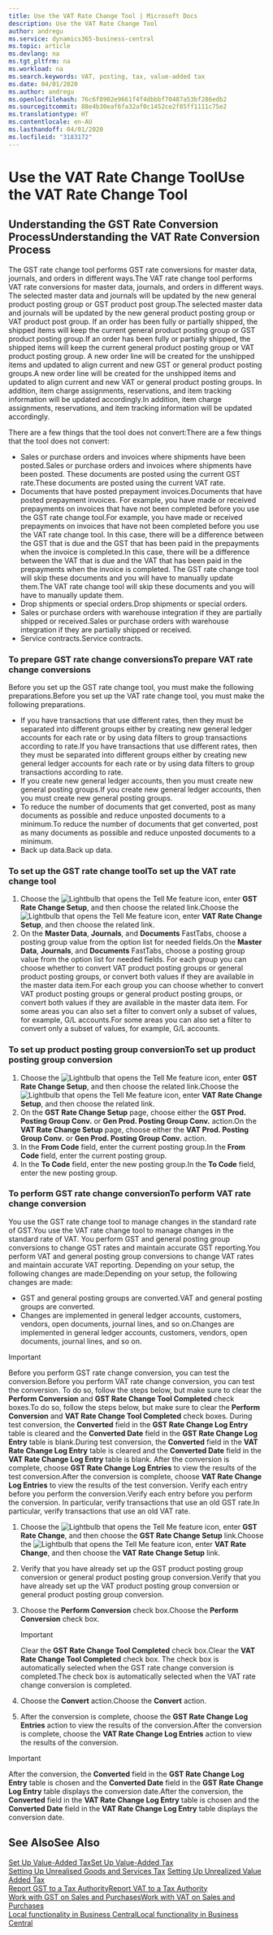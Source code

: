 ```yaml
---
title: Use the VAT Rate Change Tool | Microsoft Docs
description: Use the VAT Rate Change Tool
author: andregu
ms.service: dynamics365-business-central
ms.topic: article
ms.devlang: na
ms.tgt_pltfrm: na
ms.workload: na
ms.search.keywords: VAT, posting, tax, value-added tax
ms.date: 04/01/2020
ms.author: andregu
ms.openlocfilehash: 76c6f8902e9661f4f4dbbbf70487a53bf286edb2
ms.sourcegitcommit: 88e4b30eaf6fa32af0c1452ce2f85ff1111c75e2
ms.translationtype: HT
ms.contentlocale: en-AU
ms.lasthandoff: 04/01/2020
ms.locfileid: "3183172"
---
```

# <a name="use-the-vat-rate-change-tool"></a><span data-ttu-id="7db27-103">Use the VAT Rate Change Tool</span><span class="sxs-lookup"><span data-stu-id="7db27-103">Use the VAT Rate Change Tool</span></span>

## <a name="understanding-the-vat-rate-conversion-process"></a><span data-ttu-id="7db27-104">Understanding the GST Rate Conversion Process</span><span class="sxs-lookup"><span data-stu-id="7db27-104">Understanding the VAT Rate Conversion Process</span></span>  
<span data-ttu-id="7db27-105">The GST rate change tool performs GST rate conversions for master data, journals, and orders in different ways.</span><span class="sxs-lookup"><span data-stu-id="7db27-105">The VAT rate change tool performs VAT rate conversions for master data, journals, and orders in different ways.</span></span> <span data-ttu-id="7db27-106">The selected master data and journals will be updated by the new general product posting group or GST product post group.</span><span class="sxs-lookup"><span data-stu-id="7db27-106">The selected master data and journals will be updated by the new general product posting group or VAT product post group.</span></span> <span data-ttu-id="7db27-107">If an order has been fully or partially shipped, the shipped items will keep the current general product posting group or GST product posting group.</span><span class="sxs-lookup"><span data-stu-id="7db27-107">If an order has been fully or partially shipped, the shipped items will keep the current general product posting group or VAT product posting group.</span></span> <span data-ttu-id="7db27-108">A new order line will be created for the unshipped items and updated to align current and new GST or general product posting groups.</span><span class="sxs-lookup"><span data-stu-id="7db27-108">A new order line will be created for the unshipped items and updated to align current and new VAT or general product posting groups.</span></span> <span data-ttu-id="7db27-109">In addition, item charge assignments, reservations, and item tracking information will be updated accordingly.</span><span class="sxs-lookup"><span data-stu-id="7db27-109">In addition, item charge assignments, reservations, and item tracking information will be updated accordingly.</span></span>  

<span data-ttu-id="7db27-110">There are a few things that the tool does not convert:</span><span class="sxs-lookup"><span data-stu-id="7db27-110">There are a few things that the tool does not convert:</span></span>

* <span data-ttu-id="7db27-111">Sales or purchase orders and invoices where shipments have been posted.</span><span class="sxs-lookup"><span data-stu-id="7db27-111">Sales or purchase orders and invoices where shipments have been posted.</span></span> <span data-ttu-id="7db27-112">These documents are posted using the current GST rate.</span><span class="sxs-lookup"><span data-stu-id="7db27-112">These documents are posted using the current VAT rate.</span></span>  
* <span data-ttu-id="7db27-113">Documents that have posted prepayment invoices.</span><span class="sxs-lookup"><span data-stu-id="7db27-113">Documents that have posted prepayment invoices.</span></span> <span data-ttu-id="7db27-114">For example, you have made or received prepayments on invoices that have not been completed before you use the GST rate change tool.</span><span class="sxs-lookup"><span data-stu-id="7db27-114">For example, you have made or received prepayments on invoices that have not been completed before you use the VAT rate change tool.</span></span> <span data-ttu-id="7db27-115">In this case, there will be a difference between the GST that is due and the GST that has been paid in the prepayments when the invoice is completed.</span><span class="sxs-lookup"><span data-stu-id="7db27-115">In this case, there will be a difference between the VAT that is due and the VAT that has been paid in the prepayments when the invoice is completed.</span></span> <span data-ttu-id="7db27-116">The GST rate change tool will skip these documents and you will have to manually update them.</span><span class="sxs-lookup"><span data-stu-id="7db27-116">The VAT rate change tool will skip these documents and you will have to manually update them.</span></span>  
* <span data-ttu-id="7db27-117">Drop shipments or special orders.</span><span class="sxs-lookup"><span data-stu-id="7db27-117">Drop shipments or special orders.</span></span>  
* <span data-ttu-id="7db27-118">Sales or purchase orders with warehouse integration if they are partially shipped or received.</span><span class="sxs-lookup"><span data-stu-id="7db27-118">Sales or purchase orders with warehouse integration if they are partially shipped or received.</span></span>  
* <span data-ttu-id="7db27-119">Service contracts.</span><span class="sxs-lookup"><span data-stu-id="7db27-119">Service contracts.</span></span>  

### <a name="to-prepare-vat-rate-change-conversions"></a><span data-ttu-id="7db27-120">To prepare GST rate change conversions</span><span class="sxs-lookup"><span data-stu-id="7db27-120">To prepare VAT rate change conversions</span></span>  
<span data-ttu-id="7db27-121">Before you set up the GST rate change tool, you must make the following preparations.</span><span class="sxs-lookup"><span data-stu-id="7db27-121">Before you set up the VAT rate change tool, you must make the following preparations.</span></span>

* <span data-ttu-id="7db27-122">If you have transactions that use different rates, then they must be separated into different groups either by creating new general ledger accounts for each rate or by using data filters to group transactions according to rate.</span><span class="sxs-lookup"><span data-stu-id="7db27-122">If you have transactions that use different rates, then they must be separated into different groups either by creating new general ledger accounts for each rate or by using data filters to group transactions according to rate.</span></span>  
* <span data-ttu-id="7db27-123">If you create new general ledger accounts, then you must create new general posting groups.</span><span class="sxs-lookup"><span data-stu-id="7db27-123">If you create new general ledger accounts, then you must create new general posting groups.</span></span>  
* <span data-ttu-id="7db27-124">To reduce the number of documents that get converted, post as many documents as possible and reduce unposted documents to a minimum.</span><span class="sxs-lookup"><span data-stu-id="7db27-124">To reduce the number of documents that get converted, post as many documents as possible and reduce unposted documents to a minimum.</span></span>  
* <span data-ttu-id="7db27-125">Back up data.</span><span class="sxs-lookup"><span data-stu-id="7db27-125">Back up data.</span></span>

### <a name="to-set-up-the-vat-rate-change-tool"></a><span data-ttu-id="7db27-126">To set up the GST rate change tool</span><span class="sxs-lookup"><span data-stu-id="7db27-126">To set up the VAT rate change tool</span></span>  
1. <span data-ttu-id="7db27-127">Choose the ![Lightbulb that opens the Tell Me feature](media/ui-search/search_small.png "Tell me what you want to do") icon, enter **GST Rate Change Setup**, and then choose the related link.</span><span class="sxs-lookup"><span data-stu-id="7db27-127">Choose the ![Lightbulb that opens the Tell Me feature](media/ui-search/search_small.png "Tell me what you want to do") icon, enter **VAT Rate Change Setup**, and then choose the related link.</span></span>  
2. <span data-ttu-id="7db27-128">On the **Master Data**, **Journals**, and **Documents** FastTabs, choose a posting group value from the option list for needed fields.</span><span class="sxs-lookup"><span data-stu-id="7db27-128">On the **Master Data**, **Journals**, and **Documents** FastTabs, choose a posting group value from the option list for needed fields.</span></span> <span data-ttu-id="7db27-129">For each group you can choose whether to convert VAT product posting groups or general product posting groups, or convert both values if they are available in the master data item.</span><span class="sxs-lookup"><span data-stu-id="7db27-129">For each group you can choose whether to convert VAT product posting groups or general product posting groups, or convert both values if they are available in the master data item.</span></span> <span data-ttu-id="7db27-130">For some areas you can also set a filter to convert only a subset of values, for example, G/L accounts.</span><span class="sxs-lookup"><span data-stu-id="7db27-130">For some areas you can also set a filter to convert only a subset of values, for example, G/L accounts.</span></span> 

### <a name="to-set-up-product-posting-group-conversion"></a><span data-ttu-id="7db27-131">To set up product posting group conversion</span><span class="sxs-lookup"><span data-stu-id="7db27-131">To set up product posting group conversion</span></span>  
1. <span data-ttu-id="7db27-132">Choose the ![Lightbulb that opens the Tell Me feature](media/ui-search/search_small.png "Tell me what you want to do") icon, enter **GST Rate Change Setup**, and then choose the related link.</span><span class="sxs-lookup"><span data-stu-id="7db27-132">Choose the ![Lightbulb that opens the Tell Me feature](media/ui-search/search_small.png "Tell me what you want to do") icon, enter **VAT Rate Change Setup**, and then choose the related link.</span></span>  
2. <span data-ttu-id="7db27-133">On the **GST Rate Change Setup** page, choose either the **GST Prod. Posting Group Conv.** or **Gen Prod. Posting Group Conv.** action.</span><span class="sxs-lookup"><span data-stu-id="7db27-133">On the **VAT Rate Change Setup** page, choose either the **VAT Prod. Posting Group Conv.** or **Gen Prod. Posting Group Conv.** action.</span></span>  
3. <span data-ttu-id="7db27-134">In the **From Code** field, enter the current posting group.</span><span class="sxs-lookup"><span data-stu-id="7db27-134">In the **From Code** field, enter the current posting group.</span></span>  
4. <span data-ttu-id="7db27-135">In the **To Code** field, enter the new posting group.</span><span class="sxs-lookup"><span data-stu-id="7db27-135">In the **To Code** field, enter the new posting group.</span></span>  

### <a name="to-perform-vat-rate-change-conversion"></a><span data-ttu-id="7db27-136">To perform GST rate change conversion</span><span class="sxs-lookup"><span data-stu-id="7db27-136">To perform VAT rate change conversion</span></span>  
<span data-ttu-id="7db27-137">You use the GST rate change tool to manage changes in the standard rate of GST.</span><span class="sxs-lookup"><span data-stu-id="7db27-137">You use the VAT rate change tool to manage changes in the standard rate of VAT.</span></span> <span data-ttu-id="7db27-138">You perform GST and general posting group conversions to change GST rates and maintain accurate GST reporting.</span><span class="sxs-lookup"><span data-stu-id="7db27-138">You perform VAT and general posting group conversions to change VAT rates and maintain accurate VAT reporting.</span></span> <span data-ttu-id="7db27-139">Depending on your setup, the following changes are made:</span><span class="sxs-lookup"><span data-stu-id="7db27-139">Depending on your setup, the following changes are made:</span></span>  

* <span data-ttu-id="7db27-140">GST and general posting groups are converted.</span><span class="sxs-lookup"><span data-stu-id="7db27-140">VAT and general posting groups are converted.</span></span>  
* <span data-ttu-id="7db27-141">Changes are implemented in general ledger accounts, customers, vendors, open documents, journal lines, and so on.</span><span class="sxs-lookup"><span data-stu-id="7db27-141">Changes are implemented in general ledger accounts, customers, vendors, open documents, journal lines, and so on.</span></span>  

> [!IMPORTANT]  
>  <span data-ttu-id="7db27-142">Before you perform GST rate change conversion, you can test the conversion.</span><span class="sxs-lookup"><span data-stu-id="7db27-142">Before you perform VAT rate change conversion, you can test the conversion.</span></span> <span data-ttu-id="7db27-143">To do so, follow the steps below, but make sure to clear the **Perform Conversion** and **GST Rate Change Tool Completed** check boxes.</span><span class="sxs-lookup"><span data-stu-id="7db27-143">To do so, follow the steps below, but make sure to clear the **Perform Conversion** and **VAT Rate Change Tool Completed** check boxes.</span></span> <span data-ttu-id="7db27-144">During test conversion, the **Converted** field in the **GST Rate Change Log Entry** table is cleared and the **Converted Date** field in the **GST Rate Change Log Entry** table is blank.</span><span class="sxs-lookup"><span data-stu-id="7db27-144">During test conversion, the **Converted** field in the **VAT Rate Change Log Entry** table is cleared and the **Converted Date** field in the **VAT Rate Change Log Entry** table is blank.</span></span> <span data-ttu-id="7db27-145">After the conversion is complete, choose **GST Rate Change Log Entries** to view the results of the test conversion.</span><span class="sxs-lookup"><span data-stu-id="7db27-145">After the conversion is complete, choose **VAT Rate Change Log Entries** to view the results of the test conversion.</span></span> <span data-ttu-id="7db27-146">Verify each entry before you perform the conversion.</span><span class="sxs-lookup"><span data-stu-id="7db27-146">Verify each entry before you perform the conversion.</span></span> <span data-ttu-id="7db27-147">In particular, verify transactions that use an old GST rate.</span><span class="sxs-lookup"><span data-stu-id="7db27-147">In particular, verify transactions that use an old VAT rate.</span></span>     

1. <span data-ttu-id="7db27-148">Choose the ![Lightbulb that opens the Tell Me feature](media/ui-search/search_small.png "Tell me what you want to do") icon, enter **GST Rate Change**, and then choose the **GST Rate Change Setup** link.</span><span class="sxs-lookup"><span data-stu-id="7db27-148">Choose the ![Lightbulb that opens the Tell Me feature](media/ui-search/search_small.png "Tell me what you want to do") icon, enter **VAT Rate Change**, and then choose the **VAT Rate Change Setup** link.</span></span>  
2. <span data-ttu-id="7db27-149">Verify that you have already set up the GST product posting group conversion or general product posting group conversion.</span><span class="sxs-lookup"><span data-stu-id="7db27-149">Verify that you have already set up the VAT product posting group conversion or general product posting group conversion.</span></span>  
3. <span data-ttu-id="7db27-150">Choose the **Perform Conversion** check box.</span><span class="sxs-lookup"><span data-stu-id="7db27-150">Choose the **Perform Conversion** check box.</span></span>  

    > [!IMPORTANT]  
    >  <span data-ttu-id="7db27-151">Clear the **GST Rate Change Tool Completed** check box.</span><span class="sxs-lookup"><span data-stu-id="7db27-151">Clear the **VAT Rate Change Tool Completed** check box.</span></span> <span data-ttu-id="7db27-152">The check box is automatically selected when the GST rate change conversion is completed.</span><span class="sxs-lookup"><span data-stu-id="7db27-152">The check box is automatically selected when the VAT rate change conversion is completed.</span></span>  

4. <span data-ttu-id="7db27-153">Choose the **Convert** action.</span><span class="sxs-lookup"><span data-stu-id="7db27-153">Choose the **Convert** action.</span></span>  
5. <span data-ttu-id="7db27-154">After the conversion is complete, choose the **GST Rate Change Log Entries** action to view the results of the conversion.</span><span class="sxs-lookup"><span data-stu-id="7db27-154">After the conversion is complete, choose the **VAT Rate Change Log Entries** action to view the results of the conversion.</span></span>  

> [!IMPORTANT]  
>  <span data-ttu-id="7db27-155">After the conversion, the **Converted** field in the **GST Rate Change Log Entry** table is chosen and the **Converted Date** field in the **GST Rate Change Log Entry** table displays the conversion date.</span><span class="sxs-lookup"><span data-stu-id="7db27-155">After the conversion, the **Converted** field in the **VAT Rate Change Log Entry** table is chosen and the **Converted Date** field in the **VAT Rate Change Log Entry** table displays the conversion date.</span></span>  
## <a name="see-also"></a><span data-ttu-id="7db27-156">See Also</span><span class="sxs-lookup"><span data-stu-id="7db27-156">See Also</span></span>  
[<span data-ttu-id="7db27-157">Set Up Value-Added Tax</span><span class="sxs-lookup"><span data-stu-id="7db27-157">Set Up Value-Added Tax</span></span>](finance-setup-vat.md)  
<span data-ttu-id="7db27-158">[Setting Up Unrealised Goods and Services Tax](finance-setup-unrealized-vat.md)    </span><span class="sxs-lookup"><span data-stu-id="7db27-158">[Setting Up Unrealized Value Added Tax](finance-setup-unrealized-vat.md)    </span></span>  
[<span data-ttu-id="7db27-159">Report GST to a Tax Authority</span><span class="sxs-lookup"><span data-stu-id="7db27-159">Report VAT to a Tax Authority</span></span>](finance-how-report-vat.md)  
[<span data-ttu-id="7db27-160">Work with GST on Sales and Purchases</span><span class="sxs-lookup"><span data-stu-id="7db27-160">Work with VAT on Sales and Purchases</span></span>](finance-work-with-vat.md)  
[<span data-ttu-id="7db27-161">Local functionality in Business Central</span><span class="sxs-lookup"><span data-stu-id="7db27-161">Local functionality in Business Central</span></span>](about-localization.md)
